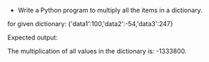 * Write a Python program to multiply all the items in a dictionary.

for given dictionary: {'data1':100,'data2':-54,'data3':247}

Expected output:

The multiplication of all values in the dictionary is: -1333800.
